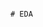                                                                                                                            # EDA 
